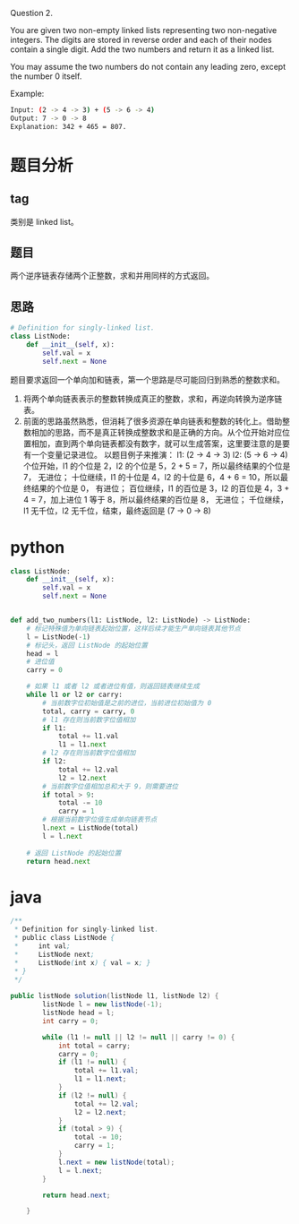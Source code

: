 Question 2.

You are given two non-empty linked lists representing two non-negative integers. The digits are stored in reverse order and each of their nodes contain a single digit. Add the two numbers and return it as a linked list.

You may assume the two numbers do not contain any leading zero, except the number 0 itself.

Example:

```bash
Input: (2 -> 4 -> 3) + (5 -> 6 -> 4)
Output: 7 -> 0 -> 8
Explanation: 342 + 465 = 807.
```

# 题目分析

## tag

类别是 linked list。

## 题目

两个逆序链表存储两个正整数，求和并用同样的方式返回。

## 思路
```python
# Definition for singly-linked list.
class ListNode:
    def __init__(self, x):
        self.val = x
        self.next = None
```
题目要求返回一个单向加和链表，第一个思路是尽可能回归到熟悉的整数求和。
1. 将两个单向链表表示的整数转换成真正的整数，求和，再逆向转换为逆序链表。
2. 前面的思路虽然熟悉，但消耗了很多资源在单向链表和整数的转化上。借助整数相加的思路，而不是真正转换成整数求和是正确的方向。从个位开始对应位置相加，直到两个单向链表都没有数字，就可以生成答案，这里要注意的是要有一个变量记录进位。
以题目例子来推演：
l1: (2 -> 4 -> 3)
l2: (5 -> 6 -> 4)
个位开始，l1 的个位是 2，l2 的个位是 5，2 + 5 = 7，所以最终结果的个位是 7， 无进位；
十位继续，l1 的十位是 4，l2 的十位是 6，4 + 6 = 10，所以最终结果的个位是 0， 有进位；
百位继续，l1 的百位是 3，l2 的百位是 4，3 + 4 = 7，加上进位 1 等于 8，所以最终结果的百位是 8， 无进位；
千位继续，l1 无千位，l2 无千位，结束，最终返回是 (7 -> 0 -> 8)

# python
```python
class ListNode:
    def __init__(self, x):
        self.val = x
        self.next = None


def add_two_numbers(l1: ListNode, l2: ListNode) -> ListNode:
    # 标记特殊值为单向链表起始位置，这样后续才能生产单向链表其他节点
    l = ListNode(-1)
    # 标记头，返回 ListNode 的起始位置
    head = l
    # 进位值
    carry = 0

    # 如果 l1 或者 l2 或者进位有值，则返回链表继续生成
    while l1 or l2 or carry:
        # 当前数字位初始值是之前的进位，当前进位初始值为 0
        total, carry = carry, 0
        # l1 存在则当前数字位值相加
        if l1:
            total += l1.val
            l1 = l1.next
        # l2 存在则当前数字位值相加
        if l2:
            total += l2.val
            l2 = l2.next
        # 当前数字位值相加总和大于 9，则需要进位
        if total > 9:
            total -= 10
            carry = 1
        # 根据当前数字位值生成单向链表节点
        l.next = ListNode(total)
        l = l.next
    
    # 返回 ListNode 的起始位置
    return head.next
```

# java

```java
/**
 * Definition for singly-linked list.
 * public class ListNode {
 *     int val;
 *     ListNode next;
 *     ListNode(int x) { val = x; }
 * }
 */
 
public listNode solution(listNode l1, listNode l2) {
        listNode l = new listNode(-1);
        listNode head = l;
        int carry = 0;

        while (l1 != null || l2 != null || carry != 0) {
            int total = carry;
            carry = 0;
            if (l1 != null) {
                total += l1.val;
                l1 = l1.next;
            }
            if (l2 != null) {
                total += l2.val;
                l2 = l2.next;
            }
            if (total > 9) {
                total -= 10;
                carry = 1;
            }
            l.next = new listNode(total);
            l = l.next;
        }

        return head.next;

    }
```